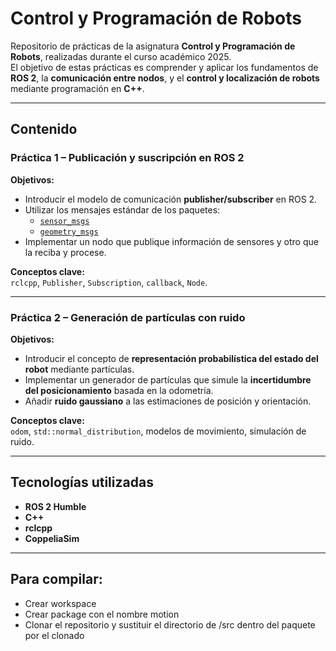 # Control y Programación de Robots

Repositorio de prácticas de la asignatura **Control y Programación de Robots**, realizadas durante el curso académico 2025.  
El objetivo de estas prácticas es comprender y aplicar los fundamentos de **ROS 2**, la **comunicación entre nodos**, y el **control y localización de robots** mediante programación en **C++**.

---

## Contenido

### Práctica 1 – Publicación y suscripción en ROS 2
**Objetivos:**
- Introducir el modelo de comunicación **publisher/subscriber** en ROS 2.  
- Utilizar los mensajes estándar de los paquetes:
  - [`sensor_msgs`](https://docs.ros.org/en/noetic/api/sensor_msgs/html/index-msg.html)
  - [`geometry_msgs`](https://docs.ros.org/en/noetic/api/geometry_msgs/html/index-msg.html)
- Implementar un nodo que publique información de sensores y otro que la reciba y procese.

**Conceptos clave:**  
`rclcpp`, `Publisher`, `Subscription`, `callback`, `Node`.

---

### Práctica 2 – Generación de partículas con ruido
**Objetivos:**
- Introducir el concepto de **representación probabilística del estado del robot** mediante partículas.
- Implementar un generador de partículas que simule la **incertidumbre del posicionamiento** basada en la odometría.
- Añadir **ruido gaussiano** a las estimaciones de posición y orientación.

**Conceptos clave:**  
`odom`, `std::normal_distribution`, modelos de movimiento, simulación de ruido.

---

## Tecnologías utilizadas

- **ROS 2 Humble**  
- **C++**  
- **rclcpp**  
- **CoppeliaSim**  

---

## Para compilar:
- Crear workspace
- Crear package con el nombre motion
- Clonar el repositorio y sustituir el directorio de /src dentro del paquete por el clonado
